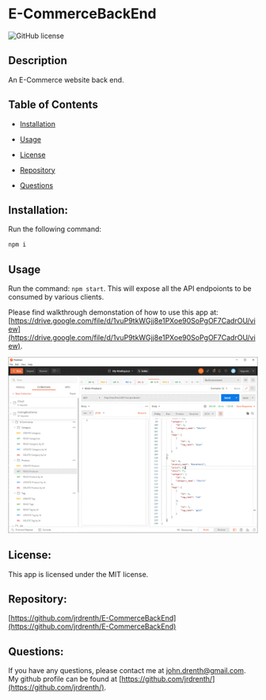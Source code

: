 # E-CommerceBackEnd
![GitHub license](https://img.shields.io/badge/license-MIT-blue.svg)


## Description

An E-Commerce website back end.


## Table of Contents 

* [Installation](#Installation)

* [Usage](#Usage)

* [License](#License)

* [Repository](#Repository)

* [Questions](#Questions)


## Installation:

Run the following command:

```bash
npm i
```


## Usage

Run the command: `npm start`.  This will expose all the API endpoionts to be consumed by various clients.


Please find walkthrough demonstation of how to use this app at: [https://drive.google.com/file/d/1vuP9tkWGjj8e1PXoe90SoPgOF7CadrOU/view](https://drive.google.com/file/d/1vuP9tkWGjj8e1PXoe90SoPgOF7CadrOU/view).


![E-Commerce Back End](./assets/E-Commerce_BackEnd.gif)


## License:

This app is licensed under the MIT license.


## Repository:

[https://github.com/jrdrenth/E-CommerceBackEnd](https://github.com/jrdrenth/E-CommerceBackEnd)


## Questions:

If you have any questions, please contact me at john.drenth@gmail.com.  My github profile can be found at [https://github.com/jrdrenth/](https://github.com/jrdrenth/).

